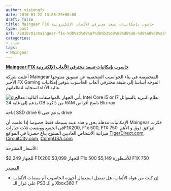 ```yaml
---
author: visiongfx
date: 2010-01-22 13:08:29+00:00
draft: false
title: Maingear F1X حاسوب بإمكانيات تسعد محترفي الألعاب الإلكترونية
type: post
url: /2010/01/maingear-f1x-%d8%ad%d8%a7%d8%b3%d9%88%d8%a8-%d8%a8%d8%a5%d9%85%d9%83%d8%a7%d9%86%d9%8a%d8%a7%d8%aa-%d8%aa%d8%b3%d8%b9%d8%af-%d9%85%d8%ad%d8%aa%d8%b1%d9%81%d9%8a-%d8%a7%d9%84%d8%a3%d9%84%d8%b9%d8%a7/
categories:
- عتاد
tags:
- Maingear
---
```


[**Maingear F1X حاسوب بإمكانيات تسعد محترفي الألعاب الإلكترونية**](https://www.it-scoop.com/2010/01/maingear-f1x-%d8%ad%d8%a7%d8%b3%d9%88%d8%a8-%d8%a8%d8%a5%d9%85%d9%83%d8%a7%d9%86%d9%8a%d8%a7%d8%aa-%d8%aa%d8%b3%d8%b9%d8%af-%d9%85%d8%ad%d8%aa%d8%b1%d9%81%d9%8a-%d8%a7%d9%84%d8%a3%d9%84%d8%b9%d8%a7/)




أعلنت شركة Maingear المتخصصة في بناء الحواسيب الشخصية عن تسويق منتوجها الأخير  FX Gaming الموجه أساسا إلى طبقة محترفي ألعاب الحاسوب بتوفير إمكانيات عالية الأداء استجابة لتطلعاتهم.




[![g](http://www.digitaltrends.com/wp-content/uploads/2010/01/f1x-opencase1.jpg)
](https://www.it-scoop.com/2010/01/maingear-f1x-%d8%ad%d8%a7%d8%b3%d9%88%d8%a8-%d8%a8%d8%a5%d9%85%d9%83%d8%a7%d9%86%d9%8a%d8%a7%d8%aa-%d8%aa%d8%b3%d8%b9%d8%af-%d9%85%d8%ad%d8%aa%d8%b1%d9%81%d9%8a-%d8%a7%d9%84%d8%a3%d9%84%d8%b9%d8%a7/)
يأتي الجهاز بالمواصفات التالية:
معالج  Intel Core i5 or I7
نظام التبريد بالسوائل
يدعم إلى غاية  24 GB من ذاكرة RAM
ناسخ أقراص Blu-ray




إتاحة SSD drive
يدعم حتى 6   drive




الإمكانيات مذهلة بحق و هذه عينة بسيطة فقط خصوصا إذا علمت أن Maingear فكرت في الجميع ووضعت ثلاث خياراتF1X200,  F1x 500,  F1X 750.  لتوافق ذوق و الأهم  ميزانية الأشخاص العاديين
المنتوج يباع حصريا في المواقع [TigerDirect.com](http://www.TigerDirect.com), [CircuitCity.com](http://www.circuitcity.com/), [CompUSA.com](http://www.compusa.com/)




الأسعار المقترحة:




$2,249  للجهاز F1X200
$3,099 للجهاز F1x 500
$5,149 للأسطورة F1X 750




[المصدر](http://www.digitaltrends.com/computing/maingear-f1x-gaming-rig-cpus-go-up-to-3-6-ghz/)




- إن كنت من هواة الألعاب، هل تفضل استعمال أجهزة الحاسوب أم منصات الألعاب على غرار الـ PS3 و الـ Xbox360 ؟






